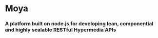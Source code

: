 # Moya

### A platform built on node.js for developing lean, componential and highly scalable RESTful Hypermedia APIs